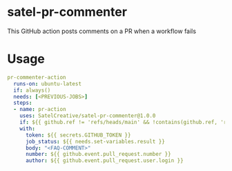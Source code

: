 # satel-pr-commenter
This GitHub action posts comments on a PR when a workflow fails

# Usage

```yml
pr-commenter-action
  runs-on: ubuntu-latest
  if: always()
  needs: [<PREVIOUS-JOBS>]
  steps:
  - name: pr-action 
    uses: SatelCreative/satel-pr-commenter@1.0.0
    if: ${{ github.ref != 'refs/heads/main' && !contains(github.ref, 'refs/tags/') }}
    with:
      token: ${{ secrets.GITHUB_TOKEN }}
      job_status: ${{ needs.set-variables.result }}  
      body: "<FAQ-COMMENT>"
      number: ${{ github.event.pull_request.number }}
      author: ${{ github.event.pull_request.user.login }}
```
